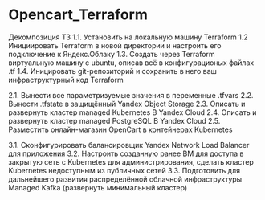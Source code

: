# Opencart_Terraform
Декомпозиция ТЗ
1.1. Установить на локальную машину Terraform
1.2 Инициировать Terraform в новой директории и настроить
его подключение к Яндекс.Облаку
1.3. Создать через Terraform виртуальную машину c ubuntu,
описав всё в конфигурационых файлах .tf
1.4. Иницировать git-peпозиторий и сохранить в него ваш
инфраструктурный код Terraform

2.1. Вынести все параметризуемые значения в переменные
.tfvars
2.2. Вынести .tfstate в защищённый Yandex Object Storage
2.3. Описать и развернуть кластер managed Kubernetes B Yandex
Cloud
2.4. Описать и развернуть кластер mаnаged PostgreSQL B Yandex
Cloud
2.5. Разместить онлайн-магазин OpenCart в контейнерах
Kubernetes

3.1. Сконфигурировать балансировщик Yandex Network Load
Balancer для приложения
3.2. Настроить созданную ранее ВМ для доступа в закрытую сеть
c Kubernetes для администрирования, сделать кластер
Kubernetes недоступным из публичных сетей
3.3. Подготовить для дальнейшего развития распределённой
облачной инфраструктуры Managed Kafka (развернуть
минимальный кластер)
